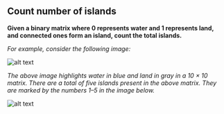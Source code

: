 ## Count number of islands ##

**Given a binary matrix where 0 represents water and 1 represents land, and connected ones form an island, count the total islands.**

*For example, consider the following image:*

![alt text](https://encrypted-tbn3.gstatic.com/images?q=tbn:ANd9GcTYMMXD0wpyFJVnX3NmemdyDW9pOALcNW4ga_rLMQhdFgQ6lve6)

*The above image highlights water in blue and land in gray in a 10 × 10 matrix. There are a total of five islands present in the above matrix. They are marked by the numbers 1–5 in the image below.*

![alt text](https://encrypted-tbn1.gstatic.com/images?q=tbn:ANd9GcSOPDSdECOoHdXqx2MiCnlxfKkI6wiSxg5rybgOWFn9KaI0QUi4)
